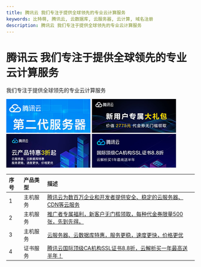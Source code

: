```yaml
---
title: 腾讯云 我们专注于提供全球领先的专业云计算服务
keywords: 比特萌, 腾讯云, 云数据库, 云服务器, 云计算, 域名注册
description: 腾讯云 我们专注于提供全球领先的专业云计算服务
---
```


# 腾讯云 我们专注于提供全球领先的专业云计算服务

我们专注于提供全球领先的专业云计算服务 


<a href="https://www.bitmoe.com/go/qhome"><img src="/images/qcloud/qhome.png" alt="腾讯云为数百万企业和开发者提供安全、稳定的云服务器、云数据库、CDN等云服务"></a>
<a href="https://www.bitmoe.com/go/qxkh"><img src="/images/qcloud/qxkh.png" alt="推广者专属福利，新客户无门槛领取总价值高达2775元代金券，每种代金券限量500张，先到先得。"></a>
<a href="https://www.bitmoe.com/go/qycp"><img src="/images/qcloud/qycp.png" alt="云服务器、云数据库特惠，服务更稳，速度更快，价格更优"></a>
<a href="https://www.bitmoe.com/go/qcrt"><img src="/images/qcloud/qcrt.png" alt="腾讯云国际顶级CA机构SSL证书8.8折，云解析买一年最高送半年！"></a>


| 序号 | 产品类型 | 描述 |
| :--- | :--- | :--- |
| 1 | 主机服务 | [腾讯云为数百万企业和开发者提供安全、稳定的云服务器、CDN等云服务](https://www.bitmoe.com/go/qhome) |
| 2 | 主机服务 | [推广者专属福利，新客户无门槛领取，每种代金券限量500张，先到先得。](https://www.bitmoe.com/go/qxkh) |
| 3 | 主机服务 | [云服务器、云数据库特惠，服务更稳，速度更快，价格更优](https://www.bitmoe.com/go/qycp) |
| 4 | 证书服务 | [腾讯云国际顶级CA机构SSL证书8.8折，云解析买一年最高送半年！](https://www.bitmoe.com/go/qcrt) |